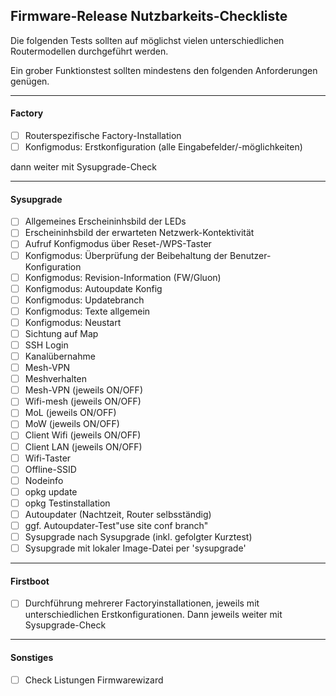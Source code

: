 ## Firmware-Release Nutzbarkeits-Checkliste

Die folgenden Tests sollten auf möglichst vielen unterschiedlichen Routermodellen durchgeführt werden.

Ein grober Funktionstest sollten mindestens den folgenden Anforderungen genügen.

---

#### Factory
- [ ] Routerspezifische Factory-Installation
- [ ] Konfigmodus: Erstkonfiguration (alle Eingabefelder/-möglichkeiten)

dann weiter mit Sysupgrade-Check

---

#### Sysupgrade
- [ ] Allgemeines Erscheininhsbild der LEDs
- [ ] Erscheininhsbild der erwarteten Netzwerk-Kontektivität
- [ ] Aufruf Konfigmodus über Reset-/WPS-Taster
- [ ] Konfigmodus: Überprüfung der Beibehaltung der Benutzer-Konfiguration
- [ ] Konfigmodus: Revision-Information (FW/Gluon)
- [ ] Konfigmodus: Autoupdate Konfig
- [ ] Konfigmodus: Updatebranch 
- [ ] Konfigmodus: Texte allgemein
- [ ] Konfigmodus: Neustart
- [ ] Sichtung auf Map
- [ ] SSH Login
- [ ] Kanalübernahme
- [ ] Mesh-VPN
- [ ] Meshverhalten
- [ ] Mesh-VPN (jeweils ON/OFF)
- [ ] Wifi-mesh (jeweils ON/OFF)
- [ ] MoL (jeweils ON/OFF)
- [ ] MoW (jeweils ON/OFF)
- [ ] Client Wifi (jeweils ON/OFF)
- [ ] Client LAN (jeweils ON/OFF)
- [ ] Wifi-Taster
- [ ] Offline-SSID
- [ ] Nodeinfo
- [ ] opkg update
- [ ] opkg Testinstallation
- [ ] Autoupdater (Nachtzeit, Router selbsständig)
- [ ] ggf. Autoupdater-Test"use site conf branch"
- [ ] Sysupgrade nach Sysupgrade (inkl. gefolgter Kurztest)
- [ ] Sysupgrade mit lokaler Image-Datei per 'sysupgrade'

---

#### Firstboot
- [ ] Durchführung mehrerer Factoryinstallationen, jeweils mit unterschiedlichen Erstkonfigurationen. Dann jeweils weiter mit Sysupgrade-Check

---

#### Sonstiges
- [ ] Check Listungen Firmwarewizard
